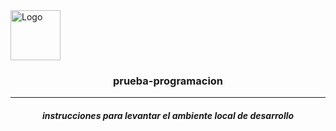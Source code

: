 



<img  src="https://static.vecteezy.com/system/resources/previews/000/423/990/original/vector-document-in-folder-icon.jpg" alt="Logo" width="80" height="80" >

<h3 margin-top = "-155px" align="center">prueba-programacion</h3>
<hr>
 <h5 align = "center">instrucciones para levantar el ambiente local de desarrollo</h5>
    
